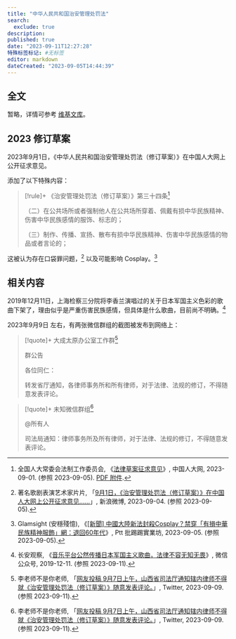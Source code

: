 ```yaml
---
title: "中华人民共和国治安管理处罚法"
search:
  exclude: true
description:
published: true
date: "2023-09-11T12:27:28"
特殊标签标记: #无标签
editor: markdown
dateCreated: "2023-09-05T14:44:39"
---
```


## 全文

暂略，详情可参考 [维基文库](https://zh.wikisource.org/wiki/中华人民共和国治安管理处罚法)。

## 2023 修订草案

2023年9月1日，《中华人民共和国治安管理处罚法（修订草案）》在中国人大网上公开征求意见。

添加了以下特殊内容：

> [!rule]+ 《治安管理处罚法（修订草案）》第三十四条[^95932]
>
> （二）在公共场所或者强制他人在公共场所穿着、佩戴有损中华民族精神、伤害中华民族感情的服饰、标志的；
>
> （三）制作、传播、宣扬、散布有损中华民族精神、伤害中华民族感情的物品或者言论的；

[^95932]: 全国人大常委会法制工作委员会, 《[法律草案征求意见](https://web.archive.org/web/20230905053715/http://www.npc.gov.cn/flcaw/userIndex.html?lid=ff8081818a22132f018a499710595932)》, 中国人大网, 2023-09-01. (参照 2023-09-05). [PDF 附件](https://web.archive.org/web/20230904104716mp_/http://www.npc.gov.cn/flcaw/flca/ff8081818a22132f018a499710595932/attachment.pdf).

这被认为存在口袋罪问题，[^0zwjx] 以及可能影响 Cosplay。[^2AB35]

[^0zwjx]: 著名歌剧表演艺术家片片, 「[9月1日，《治安管理处罚法（修订草案）》在中国人大网上公开征求意见……](https://archive.ph/0zwjx "https://weibo.com/7094481716/NhLMwDPVq")」, 新浪微博, 2023-09-04. (参照 2023-09-05).

[^2AB35]: Glamsight (安穩殘憶), 《[[新聞] 中國大陸新法封殺Cosplay？禁穿「有損中華民族精神服飾」網：退回60年代](https://archive.ph/X48aW "https://www.ptt.cc/bbs/C_Chat/M.1693890352.A.B35.html")》, Ptt 批踢踢實業坊, 2023-09-05. (参照 2023-09-05).

## 相关内容

2019年12月11日，上海检察三分院将李香兰演唱过的关于日本军国主义色彩的歌曲下架了，理由似乎是严重伤害民族感情，但具体是什么歌曲，目前尚不明确。[^0VnUQ]

[^0VnUQ]: 长安观察, 《[音乐平台公然传播日本军国主义歌曲，法律不容无知无畏](http://archive.today/2022.01.25-061548/https://mp.weixin.qq.com/s/3FfjU5DWUEiVnWO9e0VnUQ)》, 微信公众号, 2019-12-11. (参照 2023-09-11).

2023年9月9日 左右，有两张微信群组的截图被发布到网络上：

> [!quote]+ 大成太原办公室工作群[^71568]
>
> 群公告
>
> 各位同仁：
>
> 转发省厅通知，各律师事务所和所有律师，对于法律、法规的修订，不得随意发表评论。

[^71568]: 李老师不是你老师, 「[网友投稿 9月7日上午，山西省司法厅通知辖内律师不得就《治安管理处罚法（修订草案）》随意发表评论。](https://web.archive.org/web/20230911015602/https://bird.habedieeh.re/whyyoutouzhele/status/1700455285196771568)」, Twitter, 2023-09-09. (参照 2023-09-11).

> [!quote]+ 未知微信群组[^71568]
>
> @所有人
>
> 司法局通知：律师事务所及所有律师，对于法律、法规的修订，不得随意发表评论。

[^70976]: 高静, 《[中共治安管理处罚法修改征求意见 律师被噤声](https://web.archive.org/web/20230911012307/https://cn.epochtimes.com/gb/23/9/10/n14070976.htm)》, 大纪元, 2023-09-11. (参照 2023-09-11).
